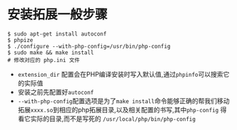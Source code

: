 # 安装拓展一般步骤
```shell
$ sudo apt-get install autoconf
$ phpize
$ ./configure --with-php-config=/usr/bin/php-config
$ sudo make && make install
# 修改对应的 php.ini 文件
```
- `extension_dir` 配置会在PHP编译安装时写入默认值,通过`phpinfo`可以搜索它的实际值
- 安装之前先配置好`autoconf`
- `--with-php-config`配置选项是为了`make install`命令能够正确的帮我们移动拓展`xxxx.so`到相应的php拓展目录,以及相关配置的书写,其中`php-config` 得看它实际的目录,而不是写死的 `/usr/local/php/bin/php-config`
